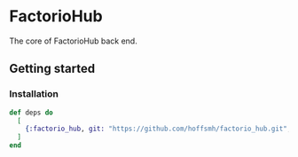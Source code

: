 # FactorioHub

 The core of FactorioHub back end.


## Getting started

### Installation

```elixir
def deps do
  [
    {:factorio_hub, git: "https://github.com/hoffsmh/factorio_hub.git", tag: "latest"},
  ]
end
```
